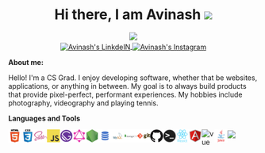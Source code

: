 <h1 align="center"> Hi there, I am Avinash <img src="https://media.giphy.com/media/hvRJCLFzcasrR4ia7z/giphy.gif" width="25px"> </h1>

<p align="center">
  <img src="https://komarev.com/ghpvc/?username=Avinash-Murugappan&color=c587c9"/>
  <br />
  <a href="https://www.linkedin.com/in/avinash-murugappan-73b901164/">
  <img align="center" alt="Avinash's LinkdeIN" width="22px" src="https://cdn.jsdelivr.net/npm/simple-icons@v3/icons/linkedin.svg" />
</a>
<a href="https://www.instagram.com/avinash_arunachalam/">
  <img align="center" alt="Avinash's Instagram" width="22px" src="https://cdn.jsdelivr.net/npm/simple-icons@v3/icons/instagram.svg" />
</a>
</p>

<!-- **Avinash-Murugappan/Avinash-Murugappan** is a ✨ _special_ ✨ repository because its `README.md` (this file) appears on your GitHub profile.-->

**About me:**

Hello! I'm a CS Grad. I enjoy developing software, whether that be websites, applications, or anything in between. My goal is to always build products that provide pixel-perfect, performant experiences. My hobbies include photography, videography and playing tennis.

**Languages and Tools**

<img align="left" alt="HTML5" width="26px" src="https://raw.githubusercontent.com/github/explore/80688e429a7d4ef2fca1e82350fe8e3517d3494d/topics/html/html.png" />
<img align="left" alt="CSS3" width="26px" src="https://raw.githubusercontent.com/github/explore/80688e429a7d4ef2fca1e82350fe8e3517d3494d/topics/css/css.png" />
<img align="left" alt="Sass" width="26px" src="https://raw.githubusercontent.com/github/explore/80688e429a7d4ef2fca1e82350fe8e3517d3494d/topics/sass/sass.png" />
<img align="left" alt="JavaScript" width="26px" src="https://raw.githubusercontent.com/github/explore/80688e429a7d4ef2fca1e82350fe8e3517d3494d/topics/javascript/javascript.png" />

<img align="left" alt="Gatsby" width="26px" src="https://raw.githubusercontent.com/github/explore/e94815998e4e0713912fed477a1f346ec04c3da2/topics/gatsby/gatsby.png" />
<img align="left" alt="GraphQL" width="26px" src="https://raw.githubusercontent.com/github/explore/80688e429a7d4ef2fca1e82350fe8e3517d3494d/topics/graphql/graphql.png" />
<img align="left" alt="Node.js" width="26px" src="https://raw.githubusercontent.com/github/explore/80688e429a7d4ef2fca1e82350fe8e3517d3494d/topics/nodejs/nodejs.png" />

<img align="left" alt="SQL" width="26px" src="https://raw.githubusercontent.com/github/explore/80688e429a7d4ef2fca1e82350fe8e3517d3494d/topics/sql/sql.png" />
<img align="left" alt="MySQL" width="26px" src="https://raw.githubusercontent.com/github/explore/80688e429a7d4ef2fca1e82350fe8e3517d3494d/topics/mysql/mysql.png" />
<img align="left" alt="MongoDB" width="26px" src="https://raw.githubusercontent.com/github/explore/80688e429a7d4ef2fca1e82350fe8e3517d3494d/topics/mongodb/mongodb.png" />
<img align="left" alt="Git" width="26px" src="https://raw.githubusercontent.com/github/explore/80688e429a7d4ef2fca1e82350fe8e3517d3494d/topics/git/git.png" />
<img align="left" alt="GitHub" width="26px" src="https://raw.githubusercontent.com/github/explore/78df643247d429f6cc873026c0622819ad797942/topics/github/github.png" />
<img align="left" alt="Terminal" width="26px" src="https://raw.githubusercontent.com/github/explore/80688e429a7d4ef2fca1e82350fe8e3517d3494d/topics/terminal/terminal.png" />
<img align="left" src="https://raw.githubusercontent.com/devicons/devicon/master/icons/react/react-original-wordmark.svg" alt="react" width="26px" />
<img align="left" src="https://raw.githubusercontent.com/devicons/devicon/master/icons/angularjs/angularjs-original.svg" alt="angular-js" width="26px" />
<img align="left" src="https://devicons.github.io/devicon/devicon.git/icons/vuejs/vuejs-original-wordmark.svg" alt="vue" width="26px />
<img align="left" src="https://raw.githubusercontent.com/devicons/devicon/master/icons/bootstrap/bootstrap-plain.svg" alt="bootstrap" width="26px" />
<img align="left" src="https://raw.githubusercontent.com/devicons/devicon/master/icons/java/java-original-wordmark.svg" alt="java" width="26px />
<img align="left"src="https://raw.githubusercontent.com/devicons/devicon/master/icons/typescript/typescript-original.svg" alt="typescript" width="26px />
<img align="left" src="https://devicons.github.io/devicon/devicon.git/icons/mongodb/mongodb-original-wordmark.svg" alt="mongodb" width="26px />
<img align="left" src="https://raw.githubusercontent.com/devicons/devicon/master/icons/mysql/mysql-original-wordmark.svg" alt="mysql"width="26px />
<img align="left" src="https://raw.githubusercontent.com/devicons/devicon/master/icons/nodejs/nodejs-original-wordmark.svg" alt="nodejs" width="26px />
<img align="left" src="https://raw.githubusercontent.com/devicons/devicon/master/icons/python/python-original-wordmark.svg" alt="python" width="26px />
<img align="left" src="https://raw.githubusercontent.com/devicons/devicon/master/icons/nginx/nginx-original.svg" alt="nginx" width="26px />
<img align="left" src="https://raw.githubusercontent.com/devicons/devicon/master/icons/heroku/heroku-plain.svg" alt="heroku" width="26px />
<img align="left" src="https://raw.githubusercontent.com/github/explore/80688e429a7d4ef2fca1e82350fe8e3517d3494d/topics/aws/aws.png" alt="aws" width="26px />
<img align="left" src="https://www.vectorlogo.zone/logos/google_cloud/google_cloud-icon.svg" alt="gcp" width="26px />
<img align="left" src="https://devicons.github.io/devicon/devicon.git/icons/docker/docker-original-wordmark.svg" alt="Docker" width="26px />
<img align="left" src="https://www.vectorlogo.zone/logos/kubernetes/kubernetes-icon.svg" alt="Kubernetes" width="26px />

<br />
<br />

**Stats**

<img align="left" src="https://github-readme-stats.vercel.app/api/top-langs/?username=Avinash-Murugappan&theme=cobalt" />
<img align="center" src="https://github-readme-stats.vercel.app/api?username=Avinash-Murugappan&show_icons=true&hide=contribs,issues&theme=cobalt" />

